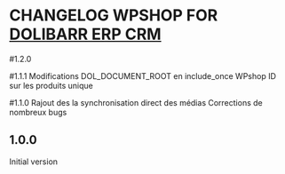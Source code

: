 # CHANGELOG WPSHOP FOR <a href="https://www.dolibarr.org">DOLIBARR ERP CRM</a>

#1.2.0

#1.1.1
Modifications DOL_DOCUMENT_ROOT en include_once
WPshop ID sur les produits unique

#1.1.0
Rajout des la synchronisation direct des médias
Corrections de nombreux bugs

## 1.0.0
Initial version



